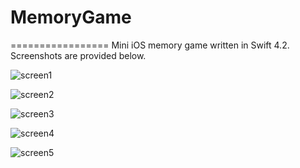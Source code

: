 # MemoryGame
=================
Mini iOS memory game written in Swift 4.2. Screenshots are provided below.

![screen1](https://i.ibb.co/51Z4RhK/IMG-3249.png)

![screen2](https://ibb.co/qW48YJx)

![screen3](https://ibb.co/1ZPmB3L)

![screen4](https://ibb.co/GChqb2d)

![screen5](https://ibb.co/9WX3HYW)
